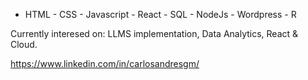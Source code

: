 
- HTML - CSS - Javascript - React - SQL - NodeJs - Wordpress - R

Currently interesed on: LLMS implementation, Data Analytics, React & Cloud.

https://www.linkedin.com/in/carlosandresgm/
